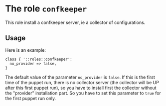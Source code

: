 # The role `confkeeper`

This role install a confkeeper server, ie
a collector of configurations.


## Usage

Here is an example:

```puppet
class { '::roles::confkeeper':
  no_provider => false,
}
```

The default value of the parameter `no_provider` is `false`.
If this is the first time of the puppet run, there is no
collector server (the collector will be UP after this first
puppet run), so you have to install first the collector
without the "provider" installation part. So you have to set
this parameter to `true` for the first puppet run only.


